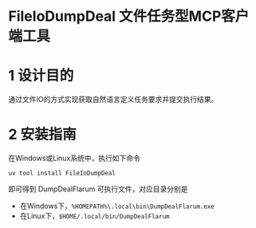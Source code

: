 # FileIoDumpDeal 文件任务型MCP客户端工具

# 1 设计目的
通过文件IO的方式实现获取自然语言定义任务要求并提交执行结果。

# 2 安装指南

在Windows或Linux系统中，执行如下命令
```
uv tool install FileIoDumpDeal
```
即可得到 DumpDealFlarum 可执行文件，对应目录分别是
- 在Windows下，`%HOMEPATH%\.local\bin\DumpDealFlarum.exe`
- 在Linux下，`$HOME/.local/bin/DumpDealFlarum`